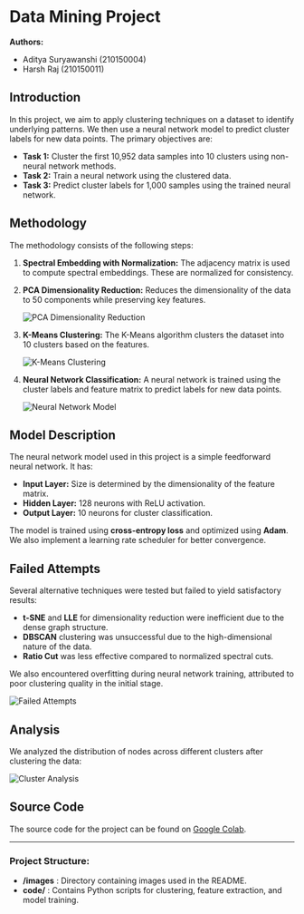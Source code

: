 # Data Mining Project

**Authors:**  
- Aditya Suryawanshi (210150004)  
- Harsh Raj (210150011)

## Introduction

In this project, we aim to apply clustering techniques on a dataset to identify underlying patterns. We then use a neural network model to predict cluster labels for new data points. The primary objectives are:

- **Task 1:** Cluster the first 10,952 data samples into 10 clusters using non-neural network methods.
- **Task 2:** Train a neural network using the clustered data.
- **Task 3:** Predict cluster labels for 1,000 samples using the trained neural network.

## Methodology

The methodology consists of the following steps:

1. **Spectral Embedding with Normalization:** The adjacency matrix is used to compute spectral embeddings. These are normalized for consistency.
   
2. **PCA Dimensionality Reduction:** Reduces the dimensionality of the data to 50 components while preserving key features.

   ![PCA Dimensionality Reduction](images/pca.png)

3. **K-Means Clustering:** The K-Means algorithm clusters the dataset into 10 clusters based on the features.
   
   ![K-Means Clustering](images/kmeans.png)

4. **Neural Network Classification:** A neural network is trained using the cluster labels and feature matrix to predict labels for new data points.
   
   ![Neural Network Model](images/nn_model.png)

## Model Description

The neural network model used in this project is a simple feedforward neural network. It has:

- **Input Layer:** Size is determined by the dimensionality of the feature matrix.
- **Hidden Layer:** 128 neurons with ReLU activation.
- **Output Layer:** 10 neurons for cluster classification.

The model is trained using **cross-entropy loss** and optimized using **Adam**. We also implement a learning rate scheduler for better convergence.

## Failed Attempts

Several alternative techniques were tested but failed to yield satisfactory results:

- **t-SNE** and **LLE** for dimensionality reduction were inefficient due to the dense graph structure.
- **DBSCAN** clustering was unsuccessful due to the high-dimensional nature of the data.
- **Ratio Cut** was less effective compared to normalized spectral cuts.

We also encountered overfitting during neural network training, attributed to poor clustering quality in the initial stage.

![Failed Attempts](images/failed_attempts.png)

## Analysis

We analyzed the distribution of nodes across different clusters after clustering the data:

![Cluster Analysis](images/cluster_analysis.png)

## Source Code

The source code for the project can be found on [Google Colab](https://colab.research.google.com/drive/1qKCwZxZuoZx86NGAd5eos55Sb_EreYaf?usp=sharing).

---

### Project Structure:

- **/images** : Directory containing images used in the README.
- **code/** : Contains Python scripts for clustering, feature extraction, and model training.

